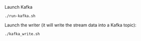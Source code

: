 Launch Kafka

```
./run-kafka.sh
```

Launch the writer (it will write the stream data into a Kafka topic):

```
./kafka_write.sh
```
